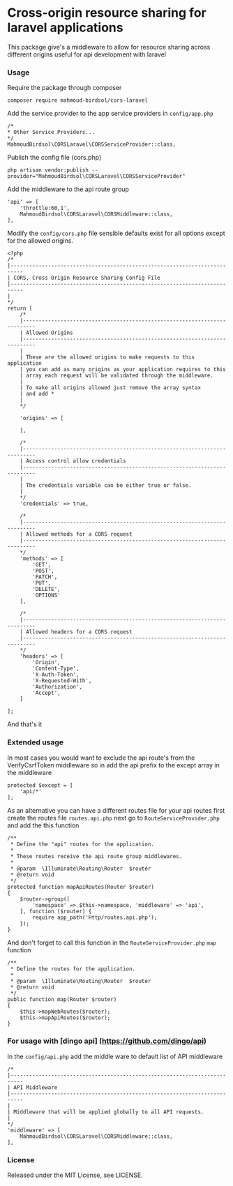 # Cross-origin resource sharing for laravel applications

This package give's a middleware to allow for resource sharing across different origins useful for api development with laravel

### Usage

Require the package through composer

```
composer require mahmoud-birdsol/cors-laravel
```

Add the service provider to the app service providers in `config/app.php`

```
/*
* Other Service Providers...
*/
MahmoudBirdsol\CORSLaravel\CORSServiceProvider::class,
```

Publish the config file (cors.php) 

```
php artisan vendor:publish --provider="MahmoudBirdsol\CORSLaravel\CORSServiceProvider"
```

Add the middleware to the api route group

```
'api' => [
    'throttle:60,1',
    MahmoudBirdsol\CORSLaravel\CORSMiddleware::class,
],
```

Modify the `config/cors.php` file sensible defaults exist for all options except for the allowed origins.

```
<?php
/*
|--------------------------------------------------------------------------
| CORS, Cross Origin Resource Sharing Config File
|--------------------------------------------------------------------------
|
*/
return [
    /*
    |--------------------------------------------------------------------------
    | Allowed Origins
    |--------------------------------------------------------------------------
    |
    | These are the allowed origins to make requests to this application
    | you can add as many origins as your application requires to this
    | array each request will be validated through the middleware.
    |
    | To make all origins allowed just remove the array syntax
    | and add *
    |
    */

    'origins' => [

    ],

    /*
    |--------------------------------------------------------------------------
    | Access control allow credentials
    |--------------------------------------------------------------------------
    |
    | The credentials variable can be either true or false.
    |
    */
    'credentials' => true,

    /*
    |--------------------------------------------------------------------------
    | Allowed methods for a CORS request
    |--------------------------------------------------------------------------
    */
    'methods' => [
        'GET',
        'POST',
        'PATCH',
        'PUT',
        'DELETE',
        'OPTIONS'
    ],

    /*
    |--------------------------------------------------------------------------
    | Allowed headers for a CORS request
    |--------------------------------------------------------------------------
    */
    'headers' => [
        'Origin',
        'Content-Type',
        'X-Auth-Token',
        'X-Requested-With',
        'Authorization',
        'Accept',
    ]

];
```

And that's it

### Extended usage

In most cases you would want to exclude the api route's from the VerifyCsrfToken middleware so in 
add the api prefix to the except array in the middleware

```
protected $except = [
    'api/*'
];
```

As an alternative you can have a different routes file for your api routes 
first create the routes file `routes.api.php` next go to `RouteServiceProvider.php` and add the this function 

```
/**
 * Define the "api" routes for the application.
 *
 * These routes receive the api route group middlewares.
 *
 * @param  \Illuminate\Routing\Router  $router
 * @return void
 */
protected function mapApiRoutes(Router $router)
{
    $router->group([
        'namespace' => $this->namespace, 'middleware' => 'api',
    ], function ($router) {
        require app_path('Http/routes.api.php');
    });
}
```

And don't forget to call this function in the `RouteServiceProvider.php` `map` function 
 
```
/**
 * Define the routes for the application.
 *
 * @param  \Illuminate\Routing\Router  $router
 * @return void
 */
public function map(Router $router)
{
    $this->mapWebRoutes($router);
    $this->mapApiRoutes($router);
}
```

### For usage with [dingo api] (https://github.com/dingo/api)

In the `config/api.php` add the middle ware to default list of API middleware

```
/*
|--------------------------------------------------------------------------
| API Middleware
|--------------------------------------------------------------------------
|
| Middleware that will be applied globally to all API requests.
|
*/
'middleware' => [
    MahmoudBirdsol\CORSLaravel\CORSMiddleware::class,
],
```

### License

Released under the MIT License, see LICENSE.

